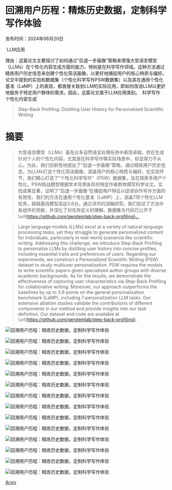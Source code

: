 # 回溯用户历程：精炼历史数据，定制科学写作体验

发布时间：2024年06月20日

`LLM应用

理由：这篇论文主要探讨了如何通过“后退一步画像”策略来增强大型语言模型（LLMs）在个性化内容生成方面的能力，特别是在科学写作领域。这种方法通过精炼用户历史信息来创建个性化简洁画像，以更好地捕捉用户的核心特质与偏好。论文中提到的实验和数据集（个性化科学写作PSW数据集）以及其在通用个性化基准（LaMP）上的表现，都直接关联到LLM的实际应用，即如何改进LLM以更好地服务于特定用户群体的需求。因此，这篇论文属于LLM应用类别。` `科学写作` `个性化内容生成`

> Step-Back Profiling: Distilling User History for Personalized Scientific Writing

# 摘要

> 大型语言模型（LLMs）虽在众多自然语言处理任务中表现卓越，但在生成针对个人的个性化内容，尤其是在科学写作等实际场景中，却显得力不从心。为此，我们创新性地提出了“后退一步画像”策略，通过精炼用户历史信息，为LLMs打造个性化简洁画像，涵盖用户的核心特质与偏好。在实验环节，我们精心打造了“个性化科学写作”（PSW）数据集，旨在探索多用户个性化。PSW挑战模型根据学术背景各异的特定作者群体撰写科学论文。实验成果显著，证明了“后退一步画像”在捕捉用户特征以促进协作写作方面的有效性。我们的方法在通用个性化基准（LaMP）上，涵盖7项个性化LLM任务，超越基线模型高达3.6分。通过详尽的消融研究，我们验证了方法中各组件的贡献，并深化了对任务定义的理解。数据集与代码已公开于\url{https://github.com/gersteinlab/step-back-profiling}。

> Large language models (LLMs) excel at a variety of natural language processing tasks, yet they struggle to generate personalized content for individuals, particularly in real-world scenarios like scientific writing. Addressing this challenge, we introduce Step-Back Profiling to personalize LLMs by distilling user history into concise profiles, including essential traits and preferences of users. Regarding our experiments, we construct a Personalized Scientific Writing (PSW) dataset to study multiuser personalization. PSW requires the models to write scientific papers given specialized author groups with diverse academic backgrounds. As for the results, we demonstrate the effectiveness of capturing user characteristics via Step-Back Profiling for collaborative writing. Moreover, our approach outperforms the baselines by up to 3.6 points on the general personalization benchmark (LaMP), including 7 personalization LLM tasks. Our extensive ablation studies validate the contributions of different components in our method and provide insights into our task definition. Our dataset and code are available at \url{https://github.com/gersteinlab/step-back-profiling}.

![回溯用户历程：精炼历史数据，定制科学写作体验](../../../paper_images/2406.14275/x1.png)

![回溯用户历程：精炼历史数据，定制科学写作体验](../../../paper_images/2406.14275/x2.png)

![回溯用户历程：精炼历史数据，定制科学写作体验](../../../paper_images/2406.14275/x3.png)

![回溯用户历程：精炼历史数据，定制科学写作体验](../../../paper_images/2406.14275/x4.png)

![回溯用户历程：精炼历史数据，定制科学写作体验](../../../paper_images/2406.14275/x5.png)

![回溯用户历程：精炼历史数据，定制科学写作体验](../../../paper_images/2406.14275/x6.png)

![回溯用户历程：精炼历史数据，定制科学写作体验](../../../paper_images/2406.14275/x7.png)

![回溯用户历程：精炼历史数据，定制科学写作体验](../../../paper_images/2406.14275/x8.png)

![回溯用户历程：精炼历史数据，定制科学写作体验](../../../paper_images/2406.14275/x9.png)

![回溯用户历程：精炼历史数据，定制科学写作体验](../../../paper_images/2406.14275/x10.png)

![回溯用户历程：精炼历史数据，定制科学写作体验](../../../paper_images/2406.14275/x11.png)

![回溯用户历程：精炼历史数据，定制科学写作体验](../../../paper_images/2406.14275/x12.png)

![回溯用户历程：精炼历史数据，定制科学写作体验](../../../paper_images/2406.14275/x13.png)

![回溯用户历程：精炼历史数据，定制科学写作体验](../../../paper_images/2406.14275/x14.png)

[Arxiv](https://arxiv.org/abs/2406.14275)